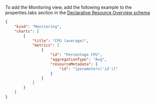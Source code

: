 To add the Monitoring view, add the following example to the properties.tabs section in the [Declarative Resource Overview schema](portalfx-declarative-overview.md#declarative-resource-overview-schema)

```json
{
    "kind": "Monitoring",
    "charts": [
        {
            "title": "CPU (average)",
            "metrics": [
                {
                    "id": "Percentage CPU",
                    "aggregationType": "Avg",
                    "resourceMetadata": {
                        "id": "[parameters('id')]"
                    }
                }
            ]
        }
    ]
}
```

